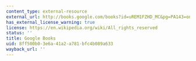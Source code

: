 ```yaml
---
content_type: external-resource
external_url: http://books.google.com/books?id=uREM1FZHD_MC&pg=PA143=onepage
has_external_license_warning: true
license: https://en.wikipedia.org/wiki/All_rights_reserved
status: ''
title: Google Books
uid: 8ff500b0-3e6a-41a2-a781-bfc4b089a633
wayback_url: ''
---
```

